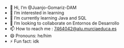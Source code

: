 - 👋 Hi, I’m @Juanjo-Gomariz-DAM
- 👀 I’m interested in learning
- 🌱 I’m currently learning Java and SQL
- 💞️ I’m looking to collaborate on Entornos de Desarrollo
- 📫 How to reach me : 7464042@alu.murciaeduca.es
- 😄 Pronouns: he/him
- ⚡ Fun fact: idk

<!---
Juanjo-Gomariz-DAM/Juanjo-Gomariz-DAM is a ✨ special ✨ repository because its `README.md` (this file) appears on your GitHub profile.
You can click the Preview link to take a look at your changes.
--->
